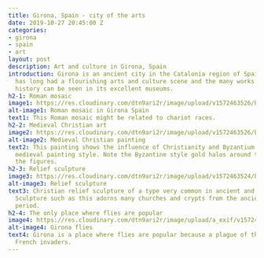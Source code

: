 ```yaml
---
title: Girona, Spain - city of the arts
date: 2019-10-27 20:45:00 Z
categories:
- girona
- spain
- art
layout: post
description: Art and culture in Girona, Spain
introduction: Girona is an ancient city in the Catalonia region of Spain. The city
  has long had a flourishing arts and culture scene and the many works from this long
  history can be seen in its excellent museums.
h2-1: Roman mosaic
image1: https://res.cloudinary.com/dtn9ari2r/image/upload/v1572463526/blog/DSC_0285.jpg
alt-image1: Roman mosaic in Girona Spain
text1: This Roman mosaic might be related to chariot races.
h2-2: Medieval Christian art
image2: https://res.cloudinary.com/dtn9ari2r/image/upload/v1572463526/blog/DSC_0183.jpg
alt-image2: Medieval Christian painting
text2: This painting shows the influence of Christianity and Byzantium on the late
  medieval painting style. Note the Byzantine style gold halos around the heads of
  the figures.
h2-3: Relief sculpture
image3: https://res.cloudinary.com/dtn9ari2r/image/upload/v1572463524/blog/DSC_0286.jpg
alt-image3: Relief sculpture
text3: Christian relief sculpture of a type very common in ancient and medieval times.
  Sculpture such as this adorns many churches and crypts from the ancient to the medieval
  period.
h2-4: The only place where flies are popular
image4: https://res.cloudinary.com/dtn9ari2r/image/upload/a_exif/v1572463524/blog/DSC_0216.jpg
alt-image4: Girona flies
text4: Girona is a place where flies are popular because a plague of them beat off
  French invaders.
---
```


